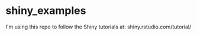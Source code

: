 # shiny_examples

I'm using this repo to follow the Shiny tutorials at:
shiny.rstudio.com/tutorial/

